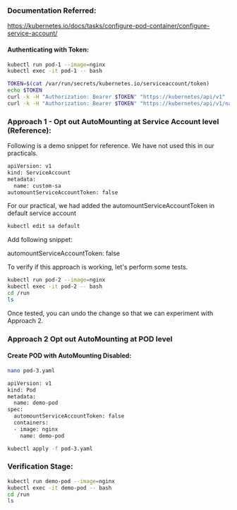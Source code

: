 ### Documentation Referred:

https://kubernetes.io/docs/tasks/configure-pod-container/configure-service-account/

#### Authenticating with Token:
```sh
kubectl run pod-1 --image=nginx
kubectl exec -it pod-1 -- bash
```
```sh
TOKEN=$(cat /var/run/secrets/kubernetes.io/serviceaccount/token)
echo $TOKEN
curl -k -H "Authorization: Bearer $TOKEN" "https://kubernetes/api/v1"
curl -k -H "Authorization: Bearer $TOKEN" "https://kubernetes/api/v1/namespaces"
```

### Approach 1 - Opt out AutoMounting at Service Account level (Reference):

Following is a demo snippet for reference. We have not used this in our practicals.
```sh
apiVersion: v1
kind: ServiceAccount
metadata:
  name: custom-sa
automountServiceAccountToken: false
```

For our practical, we had added the automountServiceAccountToken in default service account
```sh
kubectl edit sa default
```
Add following snippet:

automountServiceAccountToken: false

To verify if this approach is working, let's perform some tests.
```sh
kubectl run pod-2 --image=nginx
kubectl exec -it pod-2 -- bash
cd /run
ls
```
Once tested, you can undo the change so that we can experiment with Approach 2.

### Approach 2 Opt out AutoMounting at POD level

#### Create POD with AutoMounting Disabled:

```sh
nano pod-3.yaml
```
```sh
apiVersion: v1
kind: Pod
metadata:
  name: demo-pod
spec:
  automountServiceAccountToken: false
  containers:
  - image: nginx
    name: demo-pod
```
```sh
kubectl apply -f pod-3.yaml
```

### Verification Stage:

```sh
kubectl run demo-pod --image=nginx
kubectl exec -it demo-pod -- bash
cd /run
ls
```
